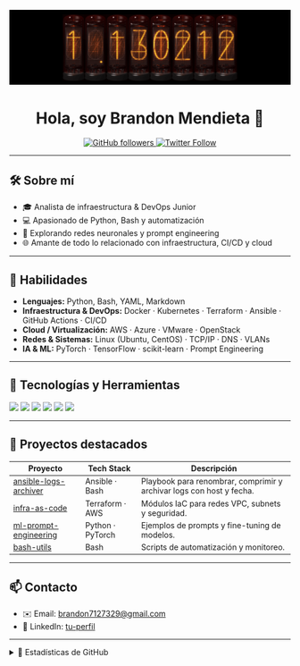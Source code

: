 <!-- README.md -->

<p align="center">
  <img src="https://github.com/NeoScraids/NeoScraids/raw/main/banner.png" alt="Banner" />
</p>

<h1 align="center">Hola, soy <strong>Brandon Mendieta</strong> 👋</h1>

<p align="center">
  <a href="https://github.com/NeoScraids">
    <img alt="GitHub followers" src="https://img.shields.io/github/followers/NeoScraids?label=Seguidores&style=social" />
  </a>
  <a href="https://twitter.com/TU_USER">
    <img alt="Twitter Follow" src="https://img.shields.io/twitter/follow/TU_USER?style=social" />
  </a>
</p>

---

## 🛠️ Sobre mí
- 🎓 Analista de infraestructura & DevOps Junior  
- 💻 Apasionado de Python, Bash y automatización  
- 🤖 Explorando redes neuronales y prompt engineering  
- 🌐 Amante de todo lo relacionado con infraestructura, CI/CD y cloud  

---

## 🔧 Habilidades

- **Lenguajes:** Python, Bash, YAML, Markdown  
- **Infraestructura & DevOps:** Docker · Kubernetes · Terraform · Ansible · GitHub Actions · CI/CD  
- **Cloud / Virtualización:** AWS · Azure · VMware · OpenStack  
- **Redes & Sistemas:** Linux (Ubuntu, CentOS) · TCP/IP · DNS · VLANs  
- **IA & ML:** PyTorch · TensorFlow · scikit-learn · Prompt Engineering  

---

## 🚀 Tecnologías y Herramientas

<p>
  <img src="https://img.shields.io/badge/Python-3776AB?logo=python&logoColor=white" /> 
  <img src="https://img.shields.io/badge/Bash-4EAA25?logo=gnu-bash&logoColor=white" /> 
  <img src="https://img.shields.io/badge/Docker-2496ED?logo=docker&logoColor=white" /> 
  <img src="https://img.shields.io/badge/Kubernetes-326CE5?logo=kubernetes&logoColor=white" /> 
  <img src="https://img.shields.io/badge/Terraform-623CE4?logo=terraform&logoColor=white" /> 
  <img src="https://img.shields.io/badge/Ansible-EE0000?logo=ansible&logoColor=white" />
</p>

---

## 📂 Proyectos destacados

| Proyecto                         | Tech Stack                         | Descripción                                 |
|----------------------------------|------------------------------------|---------------------------------------------|
| [ansible-logs-archiver](link)    | Ansible · Bash                     | Playbook para renombrar, comprimir y archivar logs con host y fecha. |
| [infra-as-code](link)            | Terraform · AWS                    | Módulos IaC para redes VPC, subnets y seguridad. |
| [ml-prompt-engineering](link)    | Python · PyTorch                   | Ejemplos de prompts y fine-tuning de modelos. |
| [bash-utils](link)               | Bash                               | Scripts de automatización y monitoreo.      |

---

## 📫 Contacto

- ✉️ Email: <brandon7127329@gmail.com>  
- 🔗 LinkedIn: [tu-perfil](https://www.linkedin.com/in/brandon-alexander-mendieta-suarez-15a14619b/)  

---

<details>
  <summary>🌟 Estadísticas de GitHub</summary>

  <p align="center">
    <img src="https://github-readme-stats.vercel.app/api?username=NeoScraids&show_icons=true&theme=radical" alt="GitHub Stats" />
    &nbsp;
    <img src="https://github-readme-stats.vercel.app/api/top-langs?username=NeoScraids&layout=compact&theme=radical" alt="Top Languages" />
  </p>
</details>


